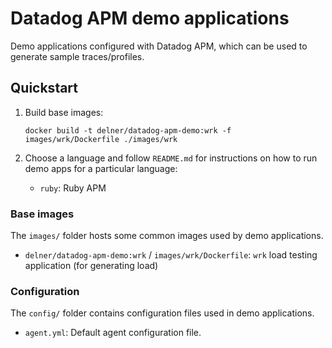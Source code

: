 # Datadog APM demo applications

Demo applications configured with Datadog APM, which can be used to generate sample traces/profiles.

## Quickstart

1. Build base images:

    ```
    docker build -t delner/datadog-apm-demo:wrk -f images/wrk/Dockerfile ./images/wrk
    ```

2. Choose a language and follow `README.md` for instructions on how to run demo apps for a particular language:

    - `ruby`: Ruby APM

### Base images

The `images/` folder hosts some common images used by demo applications.

- `delner/datadog-apm-demo:wrk` / `images/wrk/Dockerfile`: `wrk` load testing application (for generating load)

### Configuration

The `config/` folder contains configuration files used in demo applications.

 - `agent.yml`: Default agent configuration file.
